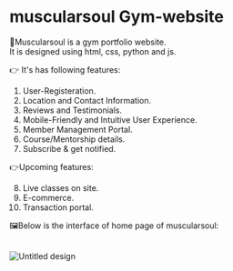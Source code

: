 # muscularsoul Gym-website
&#128170;Muscularsoul is a gym portfolio website. <br>
It is designed using html, css, python and js.

<span>&#128073;</span> It's has following features:<br>
<ol>
  <li>User-Registeration.</li>
    <li>Location and Contact Information.</li>
    <li>Reviews and Testimonials.</li>
    <li>Mobile-Friendly and Intuitive User Experience.</li>
    <li>Member Management Portal.</li>
      <li>Course/Mentorship details.</li>
    <li> Subscribe & get notified.</li>
  </ol>
<span>&#128073;</span>Upcoming features:

<ol start="8">
    <li>Live classes on site.</li>
    <li>E-commerce.</li>
    <li>Transaction portal.</li>
  </ol>
&#128444;Below is the interface of home page of muscularsoul:<br><br>

![Untitled design](https://user-images.githubusercontent.com/100217037/217255051-474acea9-5c2f-4c25-b3bc-c6914d591af1.jpg)
